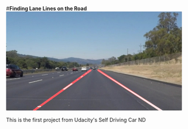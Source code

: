 #**Finding Lane Lines on the Road** 
<img src="laneLines_thirdPass.jpg" width="480" alt="Combined Image" />

This is the first project from Udacity's Self Driving Car ND
